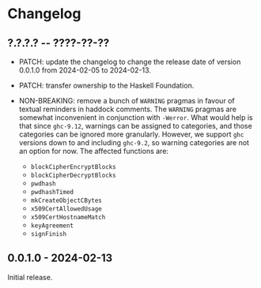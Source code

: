# Changelog

## ?.?.?.? -- ????-??-??

* PATCH: update the changelog to change the release date of version 0.0.1.0 from
  2024-02-05 to 2024-02-13.
* PATCH: transfer ownership to the Haskell Foundation.
* NON-BREAKING: remove a bunch of `WARNING` pragmas in favour of textual
  reminders in haddock comments. The `WARNING` pragmas are somewhat inconvenient
  in conjunction with `-Werror`. What would help is that since `ghc-9.12`,
  warnings can be assigned to categories, and those categories can be ignored
  more granularly. However, we support `ghc` versions down to and including
  `ghc-9.2`, so warning categories are not an option for now. The affected functions are:

  - `blockCipherEncryptBlocks`
  - `blockCipherDecryptBlocks`
  - `pwdhash`
  - `pwdhashTimed`
  - `mkCreateObjectCBytes`
  - `x509CertAllowedUsage`
  - `x509CertHostnameMatch`
  - `keyAgreement`
  - `signFinish`

## 0.0.1.0 - 2024-02-13

Initial release.
